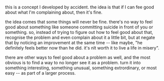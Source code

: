 
this is a concept I developed by accident. the idea is that if I can fee good about what I'm complaining about, then it's fine.

the idea comes that some things will never be fine. there's no way to feel good about something like someone committing suicide in front of you or something. so, instead of trying to figure out how to feel good about that, recognise the problem and even complain about it a little bit, but at negate that by noticing an improvement at the same time -- like maybe, "he definitely feels better now than he did. it's nlt worth it to live a life in misery".

there are other ways to feel good about a problem as well, and the most obvious is to find a way to no longer see it as a problem. turn it into something interesting, something unusual, something extrordinary, or most easy -- as part of a larger process.
